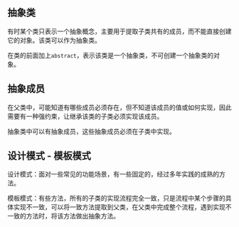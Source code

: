 ## 抽象类

有时某个类只表示一个抽象概念，主要用于提取子类共有的成员，而不能直接创建它的对象。该类可以作为抽象类。

在类的前面加上`abstract`，表示该类是一个抽象类，不可创建一个抽象类的对象。

## 抽象成员

在父类中，可能知道有哪些成员必须存在，但不知道该成员的值或如何实现，因此需要有一种强约束，让继承该类的子类必须实现该成员。

抽象类中可以有抽象成员，这些抽象成员必须在子类中实现。

## 设计模式 - 模板模式

设计模式：面对一些常见的功能场景，有一些固定的，经过多年实践的成熟的方法。

模板模式：有些方法，所有的子类的实现流程完全一致，只是流程中某个步骤的具体实现不一致，可以将一致方法提取到父类，在父类中完成整个流程，遇到实现不一致的方法时，将该方法做出抽象方法。